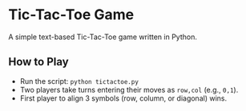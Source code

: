 # Tic-Tac-Toe Game

A simple text-based Tic-Tac-Toe game written in Python.

## How to Play
- Run the script: `python tictactoe.py`
- Two players take turns entering their moves as `row,col` (e.g., `0,1`).
- First player to align 3 symbols (row, column, or diagonal) wins.

